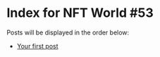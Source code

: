 # Index for NFT World #53
Posts will be displayed in the order below:

- [Your first post](./001-first.md)

